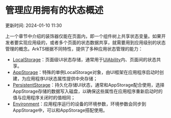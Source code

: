 # 管理应用拥有的状态概述

更新时间: 2024-01-10 11:30

上一个章节中介绍的装饰器仅能在页面内，即一个组件树上共享状态变量。如果开发者要实现应用级的，或者多个页面的状态数据共享，就需要用到应用级别的状态管理的概念。ArkTS根据不同特性，提供了多种应用状态管理的能力：

* [LocalStorage](https://developer.harmonyos.com/cn/docs/documentation/doc-guides-V3/arkts-localstorage-0000001524537149-V3)：页面级UI状态存储，通常用于[UIAbility](https://developer.harmonyos.com/cn/docs/documentation/doc-references-V3/js-apis-app-ability-uiability-0000001493584184-V3)内、页面间的状态共享。
* [AppStorage](https://developer.harmonyos.com/cn/docs/documentation/doc-guides-V3/arkts-appstorage-0000001524417209-V3)：特殊的单例LocalStorage对象，由UI框架在应用程序启动时创建，为应用程序UI状态属性提供中央存储；
* [PersistentStorage](https://developer.harmonyos.com/cn/docs/documentation/doc-guides-V3/arkts-persiststorage-0000001474017166-V3)：持久化存储UI状态，通常和AppStorage配合使用，选择AppStorage存储的数据写入磁盘，以确保这些属性在应用程序重新启动时的值与应用程序关闭时的值相同；
* [Environment](https://developer.harmonyos.com/cn/docs/documentation/doc-guides-V3/arkts-environment-0000001473537710-V3)：应用程序运行的设备的环境参数，环境参数会同步到AppStorage中，可以和AppStorage搭配使用。

